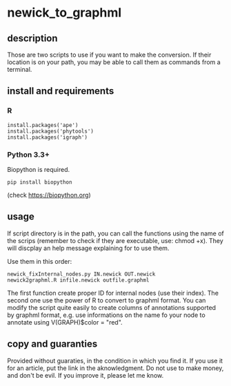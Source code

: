 # newick_to_graphml

## description

Those are two scripts to use if you want to make the conversion.
If their location is on your path, you may be able to call them as commands from a terminal.

## install and requirements

### R
    install.packages('ape')
    install.packages('phytools')
    install.packages('igraph')

### Python 3.3+
Biopython is required. 

    pip install biopython

(check https://biopython.org)

## usage

If script directory is in the path, you can call the functions using the name of the scrips (remember to check if they are executable, use: chmod +x). 
They will discplay an help message explaining for to use them.

Use them in this order:

    newick_fixInternal_nodes.py IN.newick OUT.newick
    newick2graphml.R infile.newick outfile.graphml

The first function create proper ID for internal nodes (use their index).
The second one use the power of R to convert to graphml format.
You can modify the script quite easily to create columns of annotations supported by graphml format, e.g. use informations on the name fo your node to annotate using V(GRAPH)$color = "red". 

## copy and guaranties

Provided without guaraties, in the condition in which you find it.
If you use it for an article, put the link in the aknowledgment.
Do not use to make money, and don't be evil.
If you improve it, please let me know.
